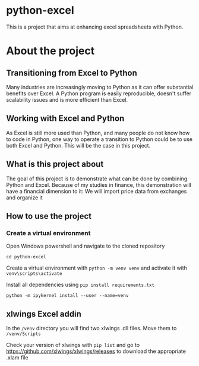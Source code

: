 # python-excel
This is a project that aims at enhancing excel spreadsheets with Python.

# About the project

## Transitioning from Excel to Python

Many industries are increasingly moving to Python as it can offer substantial benefits over Excel. A Python program is easily reproducible, doesn't suffer scalability issues and is more efficient than Excel. 

## Working with Excel and Python

As Excel is still more used than Python, and many people do not know how to code in Python, one way to operate a transition to Python could be to use both Excel and Python. This will be the case in this project.

## What is this project about

The goal of this project is to demonstrate what can be done by combining Python and Excel. Because of my studies in finance, this demonstration will have a financial dimension to it: We will import price data from exchanges and organize it

## How to use the project

### Create a virtual environment

Open Windows powershell and navigate to the cloned repository

```cd python-excel```

Create a virtual environment with ```python -m venv venv``` and activate it with ```venv\scripts\activate```

Install all dependencies using ```pip install requirements.txt```

```python -m ipykernel install --user --name=venv```

## xlwings Excel addin

In the ```/venv``` directory you will find two xlwings .dll files. Move them to ```/venv/Scripts```

Check your version of xlwings with ```pip list``` and go to https://github.com/xlwings/xlwings/releases to download the appropriate .xlam file
